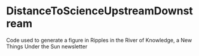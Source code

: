# DistanceToScienceUpstreamDownstream
Code used to generate a figure in Ripples in the River of Knowledge, a New Things Under the Sun newsletter
